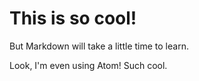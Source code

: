 # This is so cool!

But Markdown will take a little time to learn.

Look, I'm even using Atom! Such cool.
